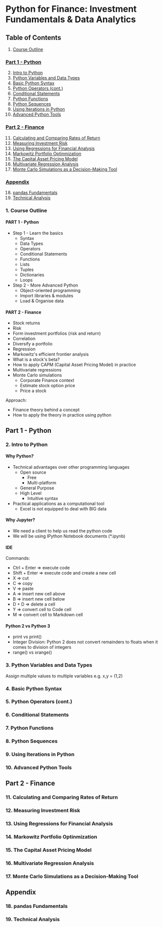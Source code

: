 # Python for Finance: Investment Fundamentals & Data Analytics

## Table of Contents
1. [Course Outline](#Course-Outline)
### [Part 1 - Python](#Part1)
2. [Intro to Python](#Intro-to-Python)
3. [Python Variables and Data Types](#Python-Variables-and-Data-Types)
4. [Basic Python Syntax](#Basic-Python-Syntax)
5. [Python Operators (cont.)](#Python-Operators-cont)
6. [Conditional Statements](#Conditional-Statements)
7. [Python Functions](#Python-Functions)
8. [Python Sequences](#Python-Sequences)
9. [Using Iterations in Python](#Using-Iterations-in-Python)
10. [Advanced Python Tools](#Advanced-Python-Tools)
### [Part 2 - Finance](#Part2)
11. [Calculating and Comparing Rates of Return](#Calculating-and-Comparing-Rates-of-Return)
12. [Measuring Investment Risk](#Measuring-Investment-Risk)
13. [Using Regressions for Financial Analysis](#Using-Regressions-for-Financial-Analysis)
14. [Markowitz Portfolio Optinmization](#Markowitz-Portfolio-Optinmization)
15. [The Capital Asset Pricing Model](#The-Capital-Asset-Pricing-Model)
16. [Multivariate Regression Analysis](#Multivariate-Regression-Analysis)
17. [Monte Carlo Simulations as a Decision-Making Tool](#Monte-Carlo-Simulations-as-a-Decision-Making-Tool)
### [Appendix](#Appendix)
18. [pandas Fundamentals](#pandas-Fundamentals)
19. [Technical Analysis](#Technical-Analysis)

### 1. Course Outline <a name="Course-Outline"></a>

#### PART 1 - Python
- Step 1 - Learn the basics
  - Syntax
  - Data Types
  - Operators
  - Conditional Statements
  - Functions
  - Lists
  - Tuples
  - Dictionaries
  - Loops
- Step 2 - More Advanced Python
  - Object-oriented programming
  - Import libraries & modules
  - Load & Organise data

#### PART 2 - Finance
- Stock returns
- Risk
- Form investment portfolios (risk and return)
- Correlation
- Diversify a portfolio
- Regression
- Markowitz's efficient frontier analysis
- What is a stock's beta?
- How to apply CAPM (Capital Asset Pricing Model) in practice
- Multivariate regressions
- Monte Carlo simulations
  - Corporate Finance context
  - Estimate stock option price
  - Price a stock

Approach:
- Finance theory behind a concept
- How to apply the theory in practice using python


## Part 1 - Python <a name="Part1"></a>
### 2. Intro to Python <a name="Intro-to-Python"></a>

#### Why Python?
- Technical advantages over other programming languages
  - Open source
    - Free
    - Multi-platform  
  - General Purpose
  - High Level
    - Intuitive syntax   
- Practical applications as a computational tool
  - Excel is not equipped to deal with BIG data

#### Why Jupyter?
- We need a client to help us read the python code
- We will be using IPython Notebook documents (*.ipynb)

#### IDE
Commands:
- Ctrl + Enter => execute code
- Shift + Enter => execute code and create a new cell
- X => cut
- C => copy
- V => paste
- A => insert new cell above
- B => insert new cell below
- D + D => delete a cell
- Y => convert cell to Code cell
- M => convert cell to Markdown cell

#### Python 2 vs Python 3
- print vs print()
- Integer Division: Python 2 does not convert remainders to floats when it comes to division of integers
- range() vs xrange()

### 3. Python Variables and Data Types <a name="Python-Variables-and-Data-Types"></a>

Assign multiple values to multiple variables
e.g. x,y = (1,2)

### 4. Basic Python Syntax <a name="Basic-Python-Syntax"></a>
### 5. Python Operators (cont.) <a name="Python-Operators-cont"></a>
### 6. Conditional Statements <a name="Conditional-Statements"></a>
### 7. Python Functions <a name="Python-Functions"></a>
### 8. Python Sequences <a name="Python-Sequences"></a>
### 9. Using Iterations in Python <a name="Using-Iterations-in-Python"></a>
### 10. Advanced Python Tools <a name="Advanced-Python-Tools"></a>
## Part 2 - Finance <a name="Part2"></a>
### 11. Calculating and Comparing Rates of Return <a name="Calculating-and-Comparing-Rates-of-Return"></a>
### 12. Measuring Investment Risk <a name="Measuring-Investment-Risk"></a>
### 13. Using Regressions for Financial Analysis <a name="Using-Regressions-for-Financial-Analysis"></a>
### 14. Markowitz Portfolio Optinmization <a name="Markowitz-Portfolio-Optinmization"></a>
### 15. The Capital Asset Pricing Model <a name="The-Capital-Asset-Pricing-Model"></a>
### 16. Multivariate Regression Analysis <a name="Multivariate-Regression-Analysis"></a>
### 17. Monte Carlo Simulations as a Decision-Making Tool <a name="Monte-Carlo-Simulations-as-a-Decision-Making-Tool"></a>

## Appendix <a name="Appendix"></a>
### 18. pandas Fundamentals <a name="pandas-Fundamentals"></a>
### 19. Technical Analysis <a name="Technical-Analysis"></a>
